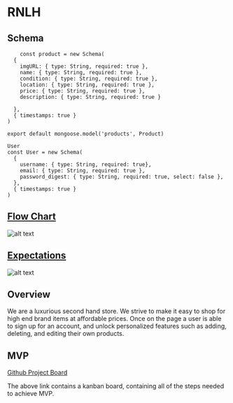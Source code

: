 # RNLH

## Schema

```
    const product = new Schema(
  {
    imgURL: { type: String, required: true },
    name: { type: String, required: true },
    condition: { type: String, required: true },
    location: { type: String, required: true },
    price: { type: String, required: true },
    description: { type: String, required: true }
    
  },
  { timestamps: true }
)

export default mongoose.model('products', Product)

User
const User = new Schema(
  {
    username: { type: String, required: true},
    email: { type: String, required: true },
    password_digest: { type: String, required: true, select: false },
  },
  { timestamps: true }
)
```

## [Flow Chart](https://whimsical.com/rnlh-AqtbXRC9ZBKuUYcfDGoRoq)

![alt text][Flowchart image]

[Flowchart image]: https://i.gyazo.com/a43326bcc136bb1e3d7d77c99cfd0384.jpg "Flowchart image"

## [Expectations](https://docs.google.com/document/d/1Mv-UWDzA7RXC039iJdf23xF7vfmzU3Gsi4LBd5q8tyI/edit)

![alt text][Expectations image]

[Expectations image]: https://i.gyazo.com/bc264dc6227698a9dd13749780f9e2f5.jpg  "Team Expectations"


## Overview 
We are a luxurious second hand store. We strive to make it easy to shop for high end brand items at affordable prices. Once on the page a user is able to sign up for an account, and unlock personalized features such as adding, deleting, and editing their own products.


## MVP
[Github Project Board](https://github.com/rodennis/RNLH/projects/1)

The above link contains a kanban board, containing all of the steps needed to achieve MVP.